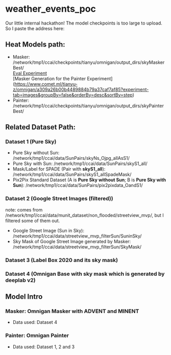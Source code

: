# weather_events_poc
Our little internal hackathon!
The model checkpoints is too large to upload. So I paste the address here:

## Heat Models path:
- Masker: /network/tmp1/ccai/checkpoints/tianyu/omnigan/output_dirs/skyMaskerBest/  
[Eval Experiment](https://www.comet.ml/tianyu-z/omnigan/4a3aa6e00ee146528de88342c8e12db3?experiment-tab=images&groupBy=false&orderBy=desc&sortBy=step)  
[Masker Generation for the Painter Experiment] (https://www.comet.ml/tianyu-z/omnigan/a309a26b00b4489884b79a37caf7af85?experiment-tab=images&groupBy=false&orderBy=desc&sortBy=step)  
- Painter: /network/tmp1/ccai/checkpoints/tianyu/omnigan/output_dirs/skyPainterBest/

## Related Dataset Path:
### Dataset 1 (Pure Sky)
- Pure Sky without Sun: /network/tmp1/ccai/data/SunPairs/skyNs_Ojpg_allAsS1/  
- Pure Sky with Sun: /network/tmp1/ccai/data/SunPairs/skyS1_all/  
- Mask/Label for SPADE (Pair with **skyS1_all**): /network/tmp1/ccai/data/SunPairs/skyS1_allSpadeMask/  
- Pix2Pix Standard Dataset (A is **Pure Sky without Sun**; B is **Pure Sky with Sun**): /network/tmp1/ccai/data/SunPairs/pix2pixdata_OandS1/  

### Dataset 2 (Google Street Images (filtered))
note: comes from /network/tmp1/ccai/data/munit_dataset/non_flooded/streetview_mvp/, but I filtered some of them out.  
- Google Street Image (Sun in Sky): /network/tmp1/ccai/data/streetview_mvp_filterSun/SuninSky/  
- Sky Mask of Google Street Image generated by Masker: /network/tmp1/ccai/data/streetview_mvp_filterSun/SkyMask/  

### Dataset 3 (Label Box 2020 and its sky mask)

### Dataset 4 (Omnigan Base with sky mask which is generated by deeplab v2)

## Model Intro
### Masker: Omnigan Masker with ADVENT and MINENT  
- Data used: Dataset 4  
### Painter: Omnigan Painter
- Data used: Dataset 1, 2 and 3
